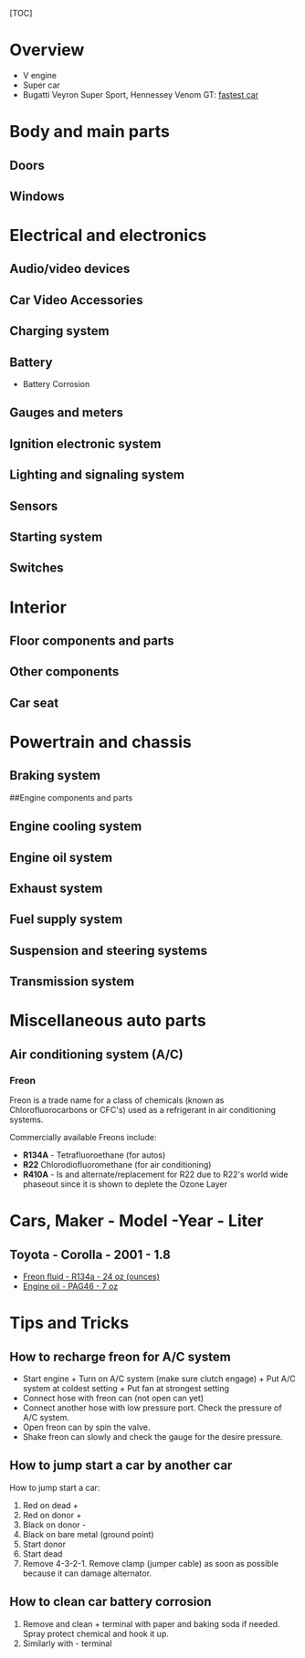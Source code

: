 [TOC]

# Overview
- V engine
- Super car
- Bugatti Veyron Super Sport, Hennessey Venom GT: [fastest car](http://www.digitaltrends.com/cars/fastest-cars-in-the-world-photo-gallery/)

# Body and main parts
## Doors

## Windows

# Electrical and electronics
## Audio/video devices

## Car Video Accessories

## Charging system

## Battery
- Battery Corrosion

## Gauges and meters

## Ignition electronic system

## Lighting and signaling system

## Sensors

## Starting system

## Switches

# Interior
## Floor components and parts

## Other components

## Car seat

# Powertrain and chassis
## Braking system

##Engine components and parts

## Engine cooling system

## Engine oil system

## Exhaust system

## Fuel supply system

## Suspension and steering systems

## Transmission system

# Miscellaneous auto parts
## Air conditioning system (A/C)
### Freon
Freon is a trade name for a class of chemicals (known as Chlorofluorocarbons or CFC's) used as a refrigerant in air conditioning systems.

Commercially available Freons include:

- **R134A** - Tetrafluoroethane (for autos)
- **R22** Chlorodiofluoromethane (for air conditioning)
- **R410A** - Is and alternate/replacement for R22 due to R22's world wide phaseout since it is shown to deplete the Ozone Layer

# Cars, Maker - Model -Year - Liter
## Toyota - Corolla - 2001 - 1.8
- [Freon fluid - R134a - 24 oz (ounces)](http://www.techchoiceparts.com/refrigerant-and-oil-capacities/toyota)
- [Engine oil - PAG46 - 7 oz](http://www.techchoiceparts.com/refrigerant-and-oil-capacities/toyota)

# Tips and Tricks
## How to recharge freon for A/C system
- Start engine + Turn on A/C system (make sure clutch engage) + Put A/C system at coldest setting + Put fan at strongest setting
- Connect hose with freon can (not open can yet)
- Connect another hose with low pressure port. Check the pressure of A/C system.
- Open freon can by spin the valve.
- Shake freon can slowly and check the gauge for the desire pressure.

## How to jump start a car by another car
How to jump start a car:
1. Red on dead +
2. Red on donor +
3. Black on donor -
4. Black on bare metal (ground point)
5. Start donor
6. Start dead
7. Remove 4-3-2-1. Remove clamp (jumper cable) as soon as possible because it can damage alternator.﻿

## How to clean car battery corrosion
1. Remove and clean + terminal with paper and baking soda if needed. Spray protect chemical and hook it up.
2. Similarly with - terminal

